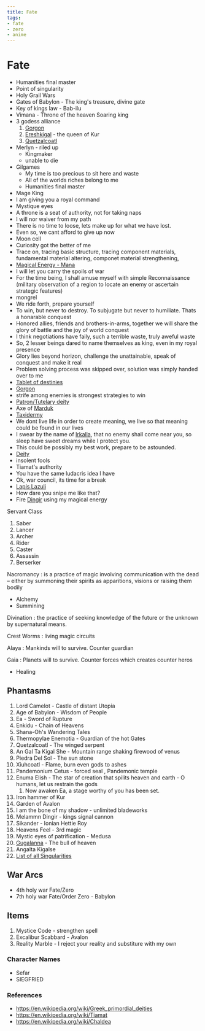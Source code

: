 ```yaml
---
title: Fate
tags:
- fate
- zero
- anime
---
```


# Fate

<TagLinks />

* Humanities final master
* Point of singularity
* Holy Grail Wars
* Gates of Babylon - The king's treasure, divine gate
* Key of kings law - Bab-ilu
* Vimana - Throne of the heaven Soaring king
* 3 godess alliance
  1. [Gorgon](https://en.wikipedia.org/wiki/Gorgon)
  2. [Ereshkigal](https://en.wikipedia.org/wiki/Ereshkigal) - the queen of Kur
  3. [Quetzalcoatl](https://de.wikipedia.org/wiki/Quetzalcoatl)
* Merlyn - riled up
  * Kingmaker
  * unable to die
* Gilgames
  * My time is too precious to sit here and waste
  * All of the worlds riches belong to me
  * Humanities final master
* Mage King
* I am giving you a royal command
* Mystique eyes
* A throne is a seat of authority, not for taking naps
* I will nor waiver from my path
* There is no time to loose, lets make up for what we have lost.
* Even so, we cant afford to give up now
* Moon cell
* Curiosity got the better of me
* Trace on, tracing basic structure, tracing component materials, fundamental material altering, componet material strengthening,
* [Magical Energy - Mana](https://typemoon.fandom.com/wiki/Magical_Energy)
* I will let you carry the spoils of war
* For the time being, I shall amuse myself with simple Reconnaissance (military observation of a region to locate an enemy or ascertain strategic features)
* mongrel
* We ride forth, prepare yourself
* To win, but never to destroy. To subjugate but never to humiliate. Thats a honarable conquest
* Honored allies, friends and brothers-in-arms, together we will share the glory of battle and the joy of world conquest
* I think negotiations have faily, such a terrible waste, truly aweful waste
* So, 2 lesser beings dared to name themselves as king, even in my royal presence
* Glory lies beyond horizon, challenge the unattainable, speak of conquest and make it real
* Problem solving process was skipped over, solution was simply handed over to me
* [Tablet of destinies](https://en.wikipedia.org/wiki/Tablet_of_Destinies_(mythic_item))
* [Gorgon](https://en.wikipedia.org/wiki/Gorgon)
* strife among enemies is strongest strategies to win
* [Patron/Tutelary deity](https://en.wikipedia.org/wiki/Tutelary_deity)
* Axe of [Marduk](https://en.wikipedia.org/wiki/Marduk)
* [Taxidermy](https://en.wikipedia.org/wiki/Taxidermy)
* We dont live life in order to create meaning, we live so that meaning could be found in our lives
* I swear by the name of [Irkalla](https://en.wikipedia.org/wiki/Ancient_Mesopotamian_underworld), that no enemy shall come near you, so sleep have sweet dreams while I protect you.
* This could be possibly my best work, prepare to be astounded.
* [Deity](https://en.wikipedia.org/wiki/Deity)
* insolent fools
* Tiamat's authority
* You have the same ludacris idea I have
* Ok, war council, its time for a break
* [Lapis Lazuli](https://en.wikipedia.org/wiki/Lapis_lazuli)
* How dare you snipe me like that?
* Fire [Dingir](https://en.wikipedia.org/wiki/Dingir) using my magical energy

Servant Class

1. Saber
2. Lancer
3. Archer
4. Rider
5. Caster
6. Assassin
7. Berserker

Nacromancy
: is a practice of magic involving communication with the dead – either by summoning their spirits as apparitions, visions or raising them bodily

* Alchemy
* Summining

Divination
: the practice of seeking knowledge of the future or the unknown by supernatural means.

Crest Worms
: living magic circuits

Alaya
: Mankinds will to survive. Counter guardian

Gaia
: Planets will to survive. Counter forces which creates counter heros


* Healing
<Quote text="Heed my words, my will creates your body and your sword creates my destiny. If you heed the grails call and obey my will and reason then answer my summoning. I hearby swear, that I shall be all the good in the world, that I shall defeat all the evil in the world" by="Fate Summoners" />


## Phantasms

1. Lord Camelot - Castle of distant Utopia
2. Age of Babylon - Wisdom of People
3. Ea - Sword of Rupture
4. Enkidu - Chain of Heavens
5. Shana-Oh's Wandering Tales
6. Thermopylae Enemotia - Guardian of the hot Gates
7. Quetzalcoatl - The winged serpent
8. An Gal Ta Kigal She - Mountain range shaking firewood of venus
9. Piedra Del Sol - The sun stone
10. Xiuhcoatl - Flame, burn even gods to ashes
11. Pandemonium Cetus - forced seal , Pandemonic temple
12. Enuma Elish - The star of creation that spilits heaven and earth - O humans, let us restrain the gods
    1.  Now awaken Ea, a stage worthy of you has been set.
13. Iron hammer of Kur
14. Garden of Avalon
15. I am the bone of my shadow - unlimited bladeworks
16. Melammn Dingir - kings signal cannon
17. Sikander - Ionian Hettie Roy
18. Heavens Feel - 3rd magic
19. Mystic eyes of patrification - Medusa
20. [Gugalanna](https://en.wikipedia.org/wiki/Gugalanna) - The bull of heaven
21. Angalta Kigalse
22. [List of all Singularities](https://typemoon.fandom.com/wiki/Grand_Order)

## War Arcs

* 4th holy war Fate/Zero
* 7th holy war Fate/Order Zero - Babylon

## Items

1. Mystice Code - strengthen spell
2. Excalibur Scabbard - Avalon
3. Reality Marble - I reject your reality and substiture with my own


### Character Names

* Sefar
* SIEGFRIED



### References

* https://en.wikipedia.org/wiki/Greek_primordial_deities
* https://en.wikipedia.org/wiki/Tiamat
* https://en.wikipedia.org/wiki/Chaldea

<Footer />
